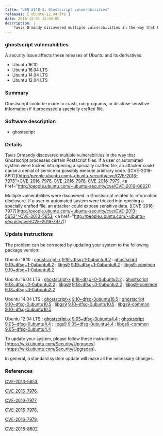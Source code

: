 ```yaml
---
title: "USN-3148-1: Ghostscript vulnerabilities"
releases: [ ubuntu-12.04-lts ]
date: 2016-12-01 12:00:00
description: |
    Tavis Ormandy discovered multiple vulnerabilities in the way that Ghostscript processes certain Postscript files. If a user or automated system were tricked into opening a specially crafted file, an attacker could cause a denial of service or possibly execute arbitrary code. ([CVE-2016-8602](http://people.ubuntu.com/~ubuntu-security/cve/CVE-2016-7976">CVE-2016-7976</a>, <a href="http://people.ubuntu.com/~ubuntu-security/cve/CVE-2016-7978">CVE-2016-7978</a>, <a href="http://people.ubuntu.com/~ubuntu-security/cve/CVE-2016-7979">CVE-2016-7979</a>, <a href="http://people.ubuntu.com/~ubuntu-security/cve/CVE-2016-8602))
--- 
```

 
### ghostscript vulnerabilities

A security issue affects these releases of Ubuntu and its derivatives:

* Ubuntu 16.10
* Ubuntu 16.04 LTS
* Ubuntu 14.04 LTS
* Ubuntu 12.04 LTS

### Summary

Ghostscript could be made to crash, run programs, or disclose sensitive information if it processed a specially crafted file.

### Software description

* ghostscript 

### Details

Tavis Ormandy discovered multiple vulnerabilities in the way that Ghostscript processes certain Postscript files. If a user or automated system were tricked into opening a specially crafted file, an attacker could cause a denial of service or possibly execute arbitrary code. ([CVE-2016-8602](http://people.ubuntu.com/~ubuntu-security/cve/CVE-2016-7976">CVE-2016-7976</a>, <a href="http://people.ubuntu.com/~ubuntu-security/cve/CVE-2016-7978">CVE-2016-7978</a>, <a href="http://people.ubuntu.com/~ubuntu-security/cve/CVE-2016-7979">CVE-2016-7979</a>, <a href="http://people.ubuntu.com/~ubuntu-security/cve/CVE-2016-8602))

Multiple vulnerabilities were discovered in Ghostscript related to information disclosure. If a user or automated system were tricked into opening a specially crafted file, an attacker could expose sensitive data. ([CVE-2016-7977](http://people.ubuntu.com/~ubuntu-security/cve/CVE-2013-5653">CVE-2013-5653</a>, <a href="http://people.ubuntu.com/~ubuntu-security/cve/CVE-2016-7977)) 

### Update instructions

The problem can be corrected by updating your system to the following package version:

Ubuntu 16.10
 : [ghostscript-x](https://launchpad.net/ubuntu/+source/ghostscript) <span> [9.19~dfsg+1-0ubuntu6.2](https://launchpad.net/ubuntu/+source/ghostscript/9.19~dfsg+1-0ubuntu6.2) </span> 
 : [ghostscript](https://launchpad.net/ubuntu/+source/ghostscript) <span> [9.19~dfsg+1-0ubuntu6.2](https://launchpad.net/ubuntu/+source/ghostscript/9.19~dfsg+1-0ubuntu6.2) </span> 
 : [libgs9](https://launchpad.net/ubuntu/+source/ghostscript) <span> [9.19~dfsg+1-0ubuntu6.2](https://launchpad.net/ubuntu/+source/ghostscript/9.19~dfsg+1-0ubuntu6.2) </span> 
 : [libgs9-common](https://launchpad.net/ubuntu/+source/ghostscript) <span> [9.19~dfsg+1-0ubuntu6.2](https://launchpad.net/ubuntu/+source/ghostscript/9.19~dfsg+1-0ubuntu6.2) </span> 

Ubuntu 16.04 LTS
 : [ghostscript-x](https://launchpad.net/ubuntu/+source/ghostscript) <span> [9.18~dfsg~0-0ubuntu2.2](https://launchpad.net/ubuntu/+source/ghostscript/9.18~dfsg~0-0ubuntu2.2) </span> 
 : [ghostscript](https://launchpad.net/ubuntu/+source/ghostscript) <span> [9.18~dfsg~0-0ubuntu2.2](https://launchpad.net/ubuntu/+source/ghostscript/9.18~dfsg~0-0ubuntu2.2) </span> 
 : [libgs9](https://launchpad.net/ubuntu/+source/ghostscript) <span> [9.18~dfsg~0-0ubuntu2.2](https://launchpad.net/ubuntu/+source/ghostscript/9.18~dfsg~0-0ubuntu2.2) </span> 
 : [libgs9-common](https://launchpad.net/ubuntu/+source/ghostscript) <span> [9.18~dfsg~0-0ubuntu2.2](https://launchpad.net/ubuntu/+source/ghostscript/9.18~dfsg~0-0ubuntu2.2) </span> 

Ubuntu 14.04 LTS
 : [ghostscript-x](https://launchpad.net/ubuntu/+source/ghostscript) <span> [9.10~dfsg-0ubuntu10.5](https://launchpad.net/ubuntu/+source/ghostscript/9.10~dfsg-0ubuntu10.5) </span> 
 : [ghostscript](https://launchpad.net/ubuntu/+source/ghostscript) <span> [9.10~dfsg-0ubuntu10.5](https://launchpad.net/ubuntu/+source/ghostscript/9.10~dfsg-0ubuntu10.5) </span> 
 : [libgs9](https://launchpad.net/ubuntu/+source/ghostscript) <span> [9.10~dfsg-0ubuntu10.5](https://launchpad.net/ubuntu/+source/ghostscript/9.10~dfsg-0ubuntu10.5) </span> 
 : [libgs9-common](https://launchpad.net/ubuntu/+source/ghostscript) <span> [9.10~dfsg-0ubuntu10.5](https://launchpad.net/ubuntu/+source/ghostscript/9.10~dfsg-0ubuntu10.5) </span> 

Ubuntu 12.04 LTS
 : [ghostscript-x](https://launchpad.net/ubuntu/+source/ghostscript) <span> [9.05~dfsg-0ubuntu4.4](https://launchpad.net/ubuntu/+source/ghostscript/9.05~dfsg-0ubuntu4.4) </span> 
 : [ghostscript](https://launchpad.net/ubuntu/+source/ghostscript) <span> [9.05~dfsg-0ubuntu4.4](https://launchpad.net/ubuntu/+source/ghostscript/9.05~dfsg-0ubuntu4.4) </span> 
 : [libgs9](https://launchpad.net/ubuntu/+source/ghostscript) <span> [9.05~dfsg-0ubuntu4.4](https://launchpad.net/ubuntu/+source/ghostscript/9.05~dfsg-0ubuntu4.4) </span> 
 : [libgs9-common](https://launchpad.net/ubuntu/+source/ghostscript) <span> [9.05~dfsg-0ubuntu4.4](https://launchpad.net/ubuntu/+source/ghostscript/9.05~dfsg-0ubuntu4.4) </span> 

To update your system, please follow these instructions: [https://wiki.ubuntu.com/Security/Upgrades](https://wiki.ubuntu.com/Security/Upgrades).

In general, a standard system update will make all the necessary changes. 

### References

 [CVE-2013-5653](http://people.ubuntu.com/~ubuntu-security/cve/CVE-2013-5653), 

 [CVE-2016-7976](http://people.ubuntu.com/~ubuntu-security/cve/CVE-2016-7976), 

 [CVE-2016-7977](http://people.ubuntu.com/~ubuntu-security/cve/CVE-2016-7977), 

 [CVE-2016-7978](http://people.ubuntu.com/~ubuntu-security/cve/CVE-2016-7978), 

 [CVE-2016-7979](http://people.ubuntu.com/~ubuntu-security/cve/CVE-2016-7979), 

 [CVE-2016-8602](http://people.ubuntu.com/~ubuntu-security/cve/CVE-2016-8602)
 

